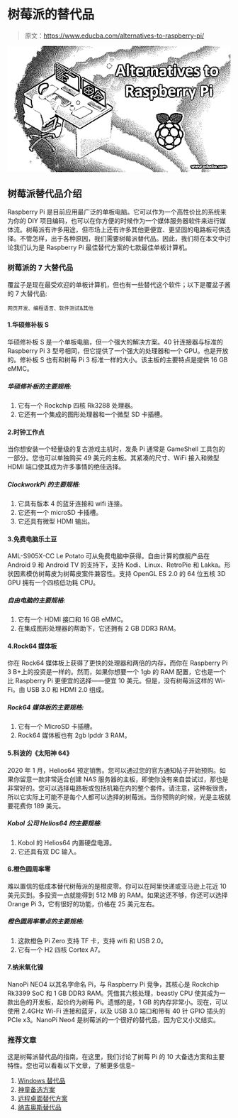 # 树莓派的替代品

> 原文：<https://www.educba.com/alternatives-to-raspberry-pi/>

![alternatives to rasberry pi](img/1040f204f370ab5ca1486fd98e0f0999.png)



## 树莓派替代品介绍

Raspberry Pi 是目前应用最广泛的单板电脑。它可以作为一个高性价比的系统来为你的 DIY 项目编码，也可以在你方便的时候作为一个媒体服务器软件来进行媒体流。树莓派有许多用途，但市场上还有许多其他更便宜、更坚固的电路板可供选择。不管怎样，出于各种原因，我们需要树莓派替代品。因此，我们将在本文中讨论我们认为是 Raspberry Pi 最佳替代方案的七款最佳单板计算机。

### 树莓派的 7 大替代品

覆盆子是现在最受欢迎的单板计算机，但也有一些替代这个软件；以下是覆盆子酱的 7 大替代品:

<small>网页开发、编程语言、软件测试&其他</small>

#### 1.华硕修补板 S

华硕修补板 S 是一个单板电脑，但一个强大的解决方案。40 针连接器与标准的 Raspberry Pi 3 型号相同，但它提供了一个强大的处理器和一个 GPU。也是开放的。修补板 S 也有和树莓 Pi 3 标准一样的大小。该主板的主要特点是提供 16 GB eMMC。

##### 华硕修补板的主要规格:

1.  它有一个 Rockchip 四核 Rk3288 处理器。
2.  它还有一个集成的图形处理器和一个微型 SD 卡插槽。

#### 2.时钟工作点

当你想安装一个轻量级的复古游戏主机时，发条 Pi 通常是 GameShell 工具包的一部分。您也可以单独购买 49 美元的主板。其紧凑的尺寸、WiFi 接入和微型 HDMI 端口使其成为许多事情的绝佳选择。

##### ClockworkPi 的主要规格:

1.  它具有版本 4 的蓝牙连接和 wifi 连接。
2.  它还有一个 microSD 卡插槽。
3.  它还具有微型 HDMI 输出。

#### 3.免费电脑乐土豆

AML-S905X-CC Le Potato 可从免费电脑中获得。自由计算的旗舰产品在 Android 9 和 Android TV 的支持下，支持 Kodi、Linux、RetroPie 和 Lakka。形状因素模仿树莓皮为树莓皮案件兼容性。支持 OpenGL ES 2.0 的 64 位五核 3D GPU 拥有一个四核低功耗 CPU。

##### 自由电脑的主要规格:

1.  它有一个 HDMI 接口和 16 GB eMMC。
2.  在集成图形处理器的帮助下，它还拥有 2 GB DDR3 RAM。

#### 4.Rock64 媒体板

你在 Rock64 媒体板上获得了更快的处理器和两倍的内存，而你在 Raspberry Pi 3 B+上的投资是一样的。然而，如果你想要一个 1gb 的 RAM 配置，它也是一个比 Raspberry Pi 更便宜的选择——便宜 10 美元。但是，没有树莓派这样的 Wi-Fi。由 USB 3.0 和 HDMI 2.0 组成。

##### Rock64 媒体板的主要规格:

1.  它有一个 MicroSD 卡插槽。
2.  Rock64 媒体板也有 2gb lpddr 3 RAM。

#### 5.科波的《太阳神 64》

2020 年 1 月，Helios64 预定销售。您可以通过您的官方通知帖子开始预购。如果你留意一款非常适合创建 NAS 服务器的主板，即使你没有亲自尝试过，那也是非常好的。您可以选择电路板或包括机箱在内的整个套件。请注意，这种板很贵，所以它实际上可能不是每个人都可以选择的树莓派。当你预购的时候，光是主板就要花费你 189 美元。

##### Kobol 公司 Helios64 的主要规格:

1.  Kobol 的 Helios64 内置硬盘电源。
2.  它还具有双 DC 输入。

#### 6.橙色圆周率零

难以置信的低成本替代树莓派的是橙皮零。你可以在阿里快递或亚马逊上花近 10 美元买到。多投资一点就能得到 512 MB 的 RAM。如果这还不够，你还可以选择 Orange Pi 3，它有很好的功能，价格在 25 美元左右。

##### 橙色圆周率零点的主要规格:

1.  这款橙色 Pi Zero 支持 TF 卡，支持 wifi 和 USB 2.0。
2.  它有一个 H2 四核 Cortex A7。

#### 7.纳米氧化镍

NanoPi NEO4 以其名字命名 Pi，与 Raspberry Pi 竞争，其核心是 Rockchip Rk3399 SoC 和 1 GB DDR3 RAM。凭借其六核处理，beastly CPU 使其成为一款出色的开发板，起价约为树莓 Pi。遗憾的是，1 GB 的内存非常小。现在，可以使用 2.4GHz Wi-Fi 连接和蓝牙，以及 USB 3.0 端口和带有 40 针 GPIO 插头的 PCIe x3。NanoPi Neo4 是树莓派的一个很好的替代品，因为它又小又结实。

### 推荐文章

这是树莓派替代品的指南。在这里，我们讨论了树莓 Pi 的 10 大备选方案和主要特性。您也可以看看以下文章，了解更多信息–

1.  [Windows 替代品](https://www.educba.com/windows-alternatives/)
2.  [神童备选方案](https://www.educba.com/wunderlist-alternatives/)
3.  [远程桌面替代方案](https://www.educba.com/remote-desktop-alternatives/)
4.  [纳吉奥斯替代品](https://www.educba.com/nagios-alternatives/)





